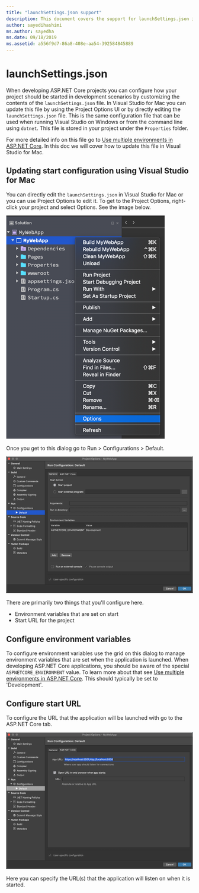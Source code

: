 ```yaml
---
title: "launchSettings.json support"
description: This document covers the support for launchSettings.json in Visual Studio for Mac
author: sayedihashimi
ms.author: sayedha
ms.date: 09/18/2019
ms.assetid: a556f9d7-86a8-408e-aa54-392584845889
---
```


# launchSettings.json

When developing ASP.NET Core projects you can configure how your project should be started in development scenarios by customizing the contents of the `launchSettings.json` file. In Visual Studio for Mac you can update this file by using the Project Options UI or by directly editing the `launchSettings.json` file. This is the same configuration file that can be used when running Visual Studio on Windows or from the command line using `dotnet`. This file is stored in your project under the `Properties` folder.

For more detailed info on this file go to [Use multiple environments in ASP.NET Core](https://docs.microsoft.com/en-us/aspnet/core/fundamentals/environments). In this doc we will cover how to update this file in Visual Studio for Mac.

## Updating start configuration using Visual Studio for Mac

You can directly edit the `launchSettings.json` in Visual Studio for Mac or you can use Project Options to edit it. To get to the Project Options, right-click your project and select Options. See the image below.

![project context menu options selected](media/vsmac-ctx-proj-options.png)

Once you get to this dialog go to Run > Configurations > Default.

![run configurations default](media/vsmac-run-config-default.png)

There are primarily two things that you'll configure here.

 - Environment variables that are set on start
 - Start URL for the project

## Configure environment variables

To configure environment variables use the grid on this dialog to manage environment variables that are set when the application is launched. When developing ASP.NET Core applications, you should be aware of the special `ASPNETCORE_ENVIRONMENT` value. To learn more about that see [Use multiple environments in ASP.NET Core](https://docs.microsoft.com/en-us/aspnet/core/fundamentals/environments). This should typically be set to 'Development'.


## Configure start URL

To configure the URL that the application will be launched with go to the ASP.NET Core tab.

![proj options start url](media/vsmac-run-config-default-aspnetcore.png)

Here you can specify the URL(s) that the application will listen on when it is started.